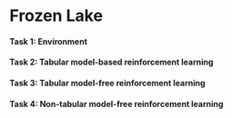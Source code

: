 # Frozen Lake

#### Task 1: Environment
#### Task 2: Tabular model-based reinforcement learning
#### Task 3: Tabular model-free reinforcement learning
#### Task 4: Non-tabular model-free reinforcement learning
